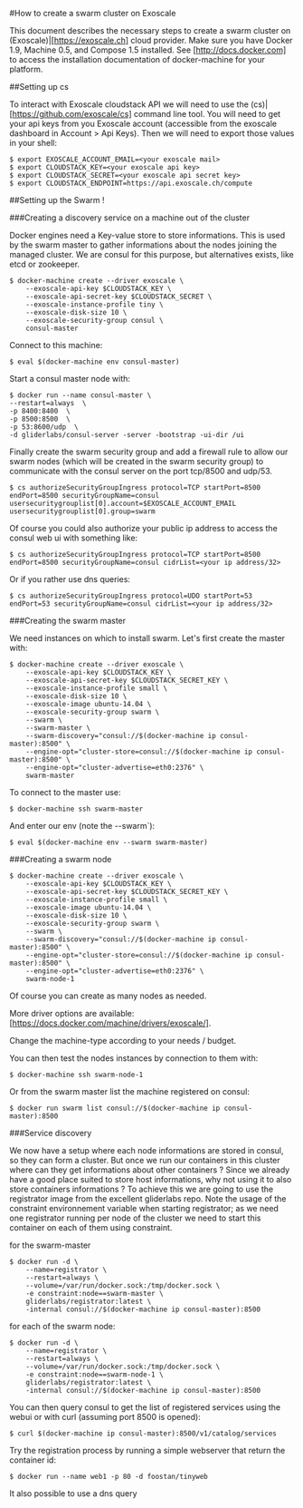 #How to create a swarm cluster on Exoscale

This document describes the necessary steps to create a swarm cluster on (Exoscale)|[https://exoscale.ch] cloud provider.
Make sure you have Docker 1.9, Machine 0.5, and Compose 1.5 installed.
See [http://docs.docker.com] to access the installation documentation of docker-machine for your platform.

##Setting up cs

To interact with Exoscale cloudstack API we will need to use the (cs)|[https://github.com/exoscale/cs] command line tool.
You will need to get your api keys from you Exoscale account (accessible from the exoscale dashboard in Account > Api Keys).
Then we will need to export those values in your shell:

    $ export EXOSCALE_ACCOUNT_EMAIL=<your exoscale mail>
    $ export CLOUDSTACK_KEY=<your exoscale api key>
    $ export CLOUDSTACK_SECRET=<your exoscale api secret key>
    $ export CLOUDSTACK_ENDPOINT=https://api.exoscale.ch/compute

##Setting up the Swarm !

###Creating a discovery service on a machine out of the cluster

Docker engines need a Key-value store to store informations. This is used by the swarm master to gather informations about the nodes joining the managed cluster. We are consul for this purpose, but alternatives exists, like etcd or zookeeper.

    $ docker-machine create --driver exoscale \
        --exoscale-api-key $CLOUDSTACK_KEY \
        --exoscale-api-secret-key $CLOUDSTACK_SECRET \
        --exoscale-instance-profile tiny \
        --exoscale-disk-size 10 \
        --exoscale-security-group consul \
        consul-master

Connect to this machine:

    $ eval $(docker-machine env consul-master)

Start a consul master node with:

    $ docker run --name consul-master \
    --restart=always  \
    -p 8400:8400  \
    -p 8500:8500  \
    -p 53:8600/udp  \
    -d gliderlabs/consul-server -server -bootstrap -ui-dir /ui

Finally create the swarm security group and add a firewall rule to allow our swarm nodes (which will be created in the swarm security group) to communicate with the consul server on the port tcp/8500 and udp/53.
    
    $ cs authorizeSecurityGroupIngress protocol=TCP startPort=8500 endPort=8500 securityGroupName=consul usersecuritygrouplist[0].account=$EXOSCALE_ACCOUNT_EMAIL usersecuritygrouplist[0].group=swarm

Of course you could also authorize your public ip address to access the consul web ui with something like:

    $ cs authorizeSecurityGroupIngress protocol=TCP startPort=8500 endPort=8500 securityGroupName=consul cidrList=<your ip address/32>

Or if you rather use dns queries:

    $ cs authorizeSecurityGroupIngress protocol=UDO startPort=53 endPort=53 securityGroupName=consul cidrList=<your ip address/32>

###Creating the swarm master

We need instances on which to install swarm. Let's first create the master with:
    
    $ docker-machine create --driver exoscale \
        --exoscale-api-key $CLOUDSTACK_KEY \
        --exoscale-api-secret-key $CLOUDSTACK_SECRET_KEY \
        --exoscale-instance-profile small \
        --exoscale-disk-size 10 \
        --exoscale-image ubuntu-14.04 \
        --exoscale-security-group swarm \
        --swarm \
        --swarm-master \
        --swarm-discovery="consul://$(docker-machine ip consul-master):8500" \
        --engine-opt="cluster-store=consul://$(docker-machine ip consul-master):8500" \
        --engine-opt="cluster-advertise=eth0:2376" \
        swarm-master

To connect to the master use:
    
    $ docker-machine ssh swarm-master

And enter our env (note the --swarm`):

    $ eval $(docker-machine env --swarm swarm-master)

###Creating a swarm node

    $ docker-machine create --driver exoscale \
        --exoscale-api-key $CLOUDSTACK_KEY \
        --exoscale-api-secret-key $CLOUDSTACK_SECRET_KEY \
        --exoscale-instance-profile small \
        --exoscale-image ubuntu-14.04 \
        --exoscale-disk-size 10 \
        --exoscale-security-group swarm \
        --swarm \
        --swarm-discovery="consul://$(docker-machine ip consul-master):8500" \
        --engine-opt="cluster-store=consul://$(docker-machine ip consul-master):8500" \
        --engine-opt="cluster-advertise=eth0:2376" \
        swarm-node-1

Of course you can create as many nodes as needed.

More driver options are available: [https://docs.docker.com/machine/drivers/exoscale/].

Change the machine-type according to your needs / budget.

You can then test the nodes instances by connection to them with:

    $ docker-machine ssh swarm-node-1

Or from the swarm master list the machine registered on consul:

    $ docker run swarm list consul://$(docker-machine ip consul-master):8500

###Service discovery

We now have a setup where each node informations are stored in consul, so they can form a cluster. But once we run our containers in this cluster where can they get informations about other containers ? 
Since we already have a good place suited to store host informations, why not using it to also store containers informations ?
To achieve this we are going to use the registrator image from the excellent gliderlabs repo. Note the usage of the constraint environnement variable when starting registrator; as we need one registrator running per node of the cluster we need to start this container on each of them using constraint. 

for the swarm-master

    $ docker run -d \
        --name=registrator \
        --restart=always \
        --volume=/var/run/docker.sock:/tmp/docker.sock \
        -e constraint:node==swarm-master \
        gliderlabs/registrator:latest \
        -internal consul://$(docker-machine ip consul-master):8500

for each of the swarm node:

    $ docker run -d \
        --name=registrator \
        --restart=always \
        --volume=/var/run/docker.sock:/tmp/docker.sock \
        -e constraint:node==swarm-node-1 \
        gliderlabs/registrator:latest \
        -internal consul://$(docker-machine ip consul-master):8500

You can then query consul to get the list of registered services using the webui or with curl (assuming port 8500 is opened):

    $ curl $(docker-machine ip consul-master):8500/v1/catalog/services

Try the registration process by running a simple webserver that return the container id:

    $ docker run --name web1 -p 80 -d foostan/tinyweb

It also possible to use a dns query



